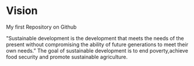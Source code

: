 
# Vision
My first Repository on Github

"Sustainable development is the development that meets the needs of the present without compromising the ability of future generations to meet their own needs.” 
The goal of sustainable development is to end poverty,achieve food security and promote sustainable agriculture.
